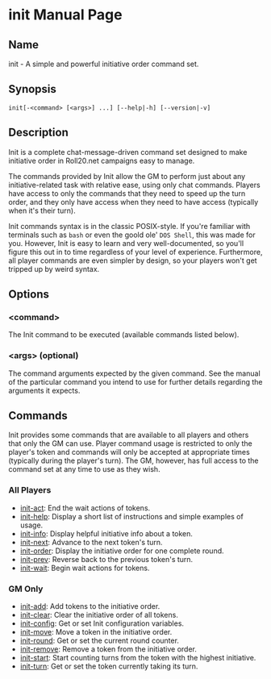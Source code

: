 
# init Manual Page

## Name

init - A simple and powerful initiative order command set.

## Synopsis

```
init[-<command> [<args>] ...] [--help|-h] [--version|-v]
```

## Description

Init is a complete chat-message-driven command set designed to make initiative order in Roll20.net campaigns easy to manage. 

The commands provided by Init allow the GM to perform just about any initiative-related task with relative ease, using only chat commands. Players have access to only the commands that they need to speed up the turn order, and they only have access when they need to have access (typically when it's their turn).

Init commands syntax is in the classic POSIX-style. If you're familiar with terminals such as ```bash``` or even the goold ole' ```DOS Shell```, this was made for you. However, Init is easy to learn and very well-documented, so you'll figure this out in to time regardless of your level of experience. Furthermore, all player commands are even simpler by design, so your players won't get tripped up by weird syntax.

## Options

### \<command\>
The Init command to be executed (available commands listed below).

### \<args\> (optional)
The command arguments expected by the given command. See the manual of the particular command you intend to use for further details regarding the arguments it expects.

## Commands

Init provides some commands that are available to all players and others that only the GM can use. Player command usage is restricted to only the player's token and commands will only be accepted at appropriate times (typically during the player's turn). The GM, however, has full access to the command set at any time to use as they wish.

### All Players

  - [init-act](init-act.md): End the wait actions of tokens.
  - [init-help](init-help.md): Display a short list of instructions and simple examples of usage.
  - [init-info](init-info.md): Display helpful initiative info about a token.
  - [init-next](init-next.md): Advance to the next token's turn.
  - [init-order](init-order.md): Display the initiative order for one complete round.
  - [init-prev](init-prev.md): Reverse back to the previous token's turn.
  - [init-wait](init-wait.md): Begin wait actions for tokens.

### GM Only

  - [init-add](init-add.md): Add tokens to the initiative order.
  - [init-clear](init-clear.md): Clear the initiative order of all tokens.
  - [init-config](init-config.md): Get or set Init configuration variables.
  - [init-move](init-move.md): Move a token in the initiative order.
  - [init-round](init-round.md): Get or set the current round counter.
  - [init-remove](init-remove.md): Remove a token from the initiative order.
  - [init-start](init-start.md): Start counting turns from the token with the highest initiative.
  - [init-turn](init-turn.md): Get or set the token currently taking its turn.
